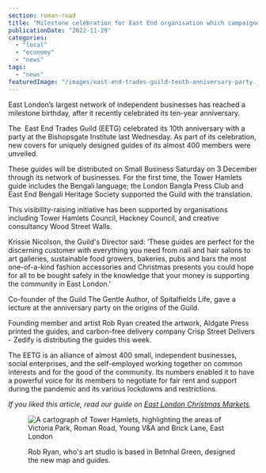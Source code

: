 ```yaml
---
section: roman-road
title: "Milestone celebration for East End organisation which campaigned for fair business rents during pandemic"
publicationDate: "2022-11-29"
categories: 
  - "local"
  - "economy"
  - "news"
tags: 
  - "news"
featuredImage: "/images/east-end-trades-guild-tenth-anniversary-party.jpg"
---
```


East London’s largest network of independent businesses has reached a milestone birthday, after it recently celebrated its ten-year anniversary.

The  East End Trades Guild (EETG) celebrated its 10th anniversary with a party at the Bishopsgate Institute last Wednesday. As part of its celebration, new covers for uniquely designed guides of its almost 400 members were unveiled. 

These guides will be distributed on Small Business Saturday on 3 December through its network of businesses. For the first time, the Tower Hamlets guide includes the Bengali language; the London Bangla Press Club and East End Bengali Heritage Society supported the Guild with the translation.

This visibility-raising initiative has been supported by organisations including Tower Hamlets Council, Hackney Council, and creative consultancy Wood Street Walls.

Krissie Nicolson, the Guild's Director said: ‘These guides are perfect for the discerning customer with everything you need from nail and hair salons to art galleries, sustainable food growers, bakeries, pubs and bars the most one-of-a-kind fashion accessories and Christmas presents you could hope for all to be bought safely in the knowledge that your money is supporting the community in East London.’

Co-founder of the Guild The Gentle Author, of Spitalfields Life, gave a lecture at the anniversary party on the origins of the Guild.

Founding member and artist Rob Ryan created the artwork, Aldgate Press printed the guides, and carbon-free delivery company Crisp Street Delivers - Zedify is distributing the guides this week.

The EETG is an alliance of almost 400 small, independent businesses, social enterprises, and the self-employed working together on common interests and for the good of the community. Its numbers enabled it to have a powerful voice for its members to negotiate for fair rent and support during the pandemic and its various lockdowns and restrictions.

_If you liked this article, read our guide on [East London Christmas Markets](https://romanroadlondon.com/east-end-christmas-markets/)._

<figure>

![A cartograph of Tower Hamlets, highlighting the areas of Victoria Park, Roman Road, Young V&A and Brick Lane, East London](/images/east-end-trades-guild-map3-1024x683.jpeg)

<figcaption>

Rob Ryan, who's art studio is based in Betnhal Green, designed the new map and guides.

</figcaption>

</figure>



